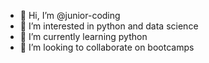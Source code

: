 - 👋 Hi, I’m @junior-coding
- 👀 I’m interested in python and data science
- 🌱 I’m currently learning python
- 💞️ I’m looking to collaborate on bootcamps


